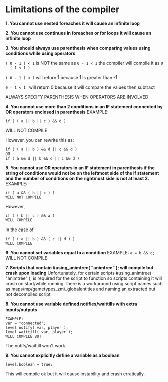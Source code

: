 # Limitations of the compiler

**1. You cannot use nested foreaches it will cause an infinite loop**

**2. You cannot use continues in foreaches or for loops it will cause an infinite loop**

**3. You should always use parenthesis when comparing values using conditions while using operators**

```( 0 - 1 ) < 1``` is NOT the same as ```0 - 1 < 1``` the compiler will compile it as ```0 - ( 1 < 1 )```

```( 0 - 1 ) < 1``` will return 1 because 1 is greater than -1 

```0 - 1 < 1 ``` will return 0 because it will compare the values then subtract

ALWAYS SPECIFY PARENTHESIS WHEN OPERATORS ARE INVOLVED

**4. You cannot use more than 2 conditions in an IF statement connected by OR operators enclosed in parenthesis** EXAMPLE:
```
if ( ( a || b || c ) && d )
```
WILL NOT COMPILE

However, you can rewrite this as:
```
if ( ( a || b ) && d || c && d )
OR
if ( a && d || b && d || c && d )
```

**5. You cannot use OR operators in an IF statement in parenthesis if the string of conditions would not be on the leftmost side of the if statement and the number of conditions on the rightmost side is not at least 2.**
EXAMPLE:
```
if ( a && ( b || c ) )
WILL NOT COMPILE
```
However, 
```
if ( ( b || c ) && a )
WILL COMPILE
```
In the case of
```
if ( ( a || b ) && ( c || d ) )
WILL COMPILE
```

**6. You cannot set variables equal to a condition**
EXAMPLE:
```a = b && c;```
WILL NOT COMPILE

**7. Scripts that contain #using_animtree( "animtree" ); will compile but crash upon loading**
Unfortunately, for certain scripts #using_animtree( "animtree" ); is required for the script to function so scripts containing it will crash on start/while running
There is a workaround using script names such as maps/mp/gametypes_zm/_globalentities and naming an extracted but not decompiled script

 **8. You cannot use variable defined notifies/waittills with extra inputs/outputs**
 ```
EXAMPLE:
var = "connected";
level notify( var, player );
level waittill( var, player );
WILL COMPILE BUT
```
The notify/waittill won't work.

**9. You cannot explicitly define a variable as a boolean**
```
level.boolean = true;
```
This will compile ok but it will cause instability and crash erratically.
